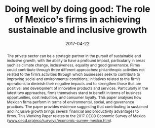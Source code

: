 ---
title: "Doing well by doing good: The role of Mexico's firms in achieving sustainable and inclusive growth"
date: 2017-04-22
publication_types: "3"
publication: "OECD Publishing, Paris"
abstract: "The private sector can be a strategic partner in the pursuit of sustainable and inclusive growth, with the ability to have a profound impact, particularly in areas such as climate change, inclusiveness, equality and good governance. Firms could contribute through three different approaches: philanthropic activities not related to the firm’s activities through which businesses seek to contribute to improving social and environmental conditions; initiatives related to the firm’s operations to diminish their negative impacts and to strengthen those that are positive; and development of innovative products and services. Particularly in the latest two approaches, firms themselves stand to benefit in terms of business opportunities, cost reduction, and consumer loyalty. This paper analyses how Mexican firms perform in terms of environmental, social, and governance practices. The paper provides evidence suggesting that contributing to sustained and inclusive growth brings several financial and productivity advantages to firms. This Working Paper relates to the 2017 OECD Economic Survey of Mexico (www.oecd.org/eco/surveys/economic-survey-mexico.htm)."
# View.
#   1 = List
#   2 = Compact
#   3 = Card
#   4 = Citation
view: 4

# Optional header image (relative to `static/media/` folder).
header:
  caption: ""
  image: ""
---